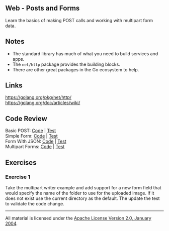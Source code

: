## Web - Posts and Forms

Learn the basics of making POST calls and working with multipart form data.

## Notes

* The standard library has much of what you need to build services and apps.
* The `net/http` package provides the building blocks.
* There are other great packages in the Go ecosystem to help.

## Links

https://golang.org/pkg/net/http/  
https://golang.org/doc/articles/wiki/  

## Code Review

Basic POST: [Code](example1/main.go) | [Test](example1/main_test.go)  
Simple Form: [Code](example2/main.go) | [Test](example2/main_test.go)  
Form With JSON: [Code](example3/main.go) | [Test](example3/main_test.go)  
Multipart Forms: [Code](example4/main.go) | [Test](example4/main_test.go)  

## Exercises

### Exercise 1

Take the multipart writer example and add support for a new form field that would specify the name of the folder to use for the uploaded image. If it does not exist use the current directory as the default. The update the test to validate the code change.
___
All material is licensed under the [Apache License Version 2.0, January 2004](http://www.apache.org/licenses/LICENSE-2.0).
